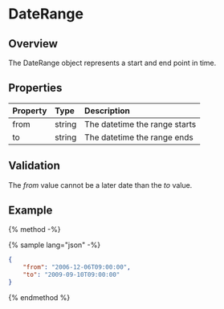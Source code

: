 # DateRange

## Overview

The DateRange object represents a start and end point in time.

## Properties

| Property | Type | Description |
| :------- | :--- | :---------- |
| from | string | The datetime the range starts |
| to | string | The datetime the range ends |

## Validation

The *from* value cannot be a later date than the *to* value.

## Example

{% method -%}

{% sample lang="json" -%}

```json
{
    "from": "2006-12-06T09:00:00",
    "to": "2009-09-10T09:00:00"
}
```
{% endmethod %}